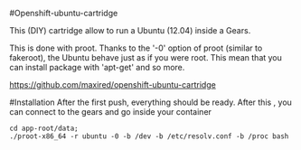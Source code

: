 #Openshift-ubuntu-cartridge

This (DIY) cartridge allow to run a Ubuntu (12.04) inside a Gears.

This is done with proot.
Thanks to the '-0' option of proot (similar to fakeroot), the Ubuntu behave just as if you were root.
This mean that you can install package with 'apt-get' and so more.

https://github.com/maxired/openshift-ubuntu-cartridge

#Installation
After the first push, everything should be ready.
After this , you can connect to the gears and go inside your container

```
cd app-root/data;
./proot-x86_64 -r ubuntu -0 -b /dev -b /etc/resolv.conf -b /proc bash
```
